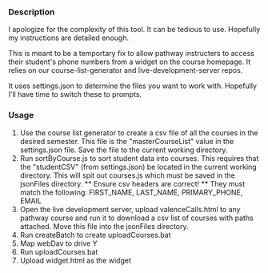 ### Description ###
I apologize for the complexity of this tool. It can be tedious to use. Hopefully my instructions are detailed enough. 

This is meant to be a temportary fix to allow pathway instructers to access their student's phone numbers from a widget on the course homepage. It relies on our course-list-generator and live-development-server repos.

It uses settings.json to determine the files you want to work with. Hopefully I'll have time to switch these to prompts.


### Usage ###
1. Use the course list generator to create a csv file of all the courses in the desired semester. This file is the "masterCourseList" value in the settings.json file. Save the file to the current working directory.
2. Run sortByCourse.js to sort student data into courses. This requires that the "studentCSV" (from settings.json) be located in the current working directory. This will spit out courses.js which must be saved in the jsonFiles directory.
** Ensure csv headers are correct! ** They must match the following: FIRST_NAME, LAST_NAME, PRIMARY_PHONE, EMAIL
3. Open the live development server, upload valenceCalls.html to any pathway course and run it to download a csv list of courses with paths attached. Move this file into the jsonFiles directory.
4. Run createBatch to create uploadCourses.bat
5. Map webDav to drive Y
6. Run uploadCourses.bat
7. Upload widget.html as the widget